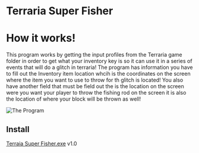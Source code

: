 # Terraria Super Fisher

# How it works!
This program works by getting the input profiles from the Terraria game folder in order to get what your inventory key is so it can use it in a series of events that will do a glitch in terraria! The program has information you have to fill out the Inventory item location whcih is the coordinates on the screen where the item you want to use to throw for th glitch is located! You also have another field that must be field out the is the location on the screen were you want your player to throw the fishing rod on the screen it is also the location of where your block will be thrown as well!

![The Program](https://i.imgur.com/ZZlXzKK.png)

## Install

[Terraia Super Fisher.exe](https://github.com/ElementCodez/Terraria-Super-Fisher/releases) v1.0
